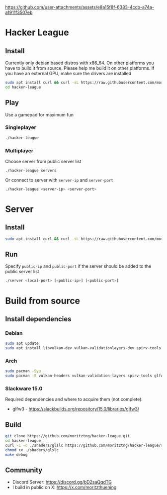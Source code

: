 https://github.com/user-attachments/assets/e8a15f8f-6383-4ccb-a74a-a1911f3507eb
# Hacker League
## Install
Currently only debian based distros with x86_64. On other platforms you have to build it from source. Please help me build it on other platforms. If you have an external GPU, make sure the drivers are installed
```bash
sudo apt install curl && curl -sL https://raw.githubusercontent.com/moritztng/hacker-league/main/install.sh | BINARIES="game" bash
cd hacker-league
```
## Play
Use a gamepad for maximum fun
### Singleplayer
```bash
./hacker-league
```
### Multiplayer
Choose server from public server list
```bash
./hacker-league servers
```
Or connect to server with `server-ip` and `server-port`
```bash
./hacker-league <server-ip> <server-port>
```
# Server
## Install
```bash
sudo apt install curl && curl -sL https://raw.githubusercontent.com/moritztng/hacker-league/main/install.sh | BINARIES="server" bash
```
## Run
Specify `public-ip` and `public-port` if the server should be added to the public server list
```bash
./server <local-port> [<public-ip>] [<public-port>]
```
# Build from source
## Install dependencies
### Debian
```bash
sudo apt update
sudo apt install libvulkan-dev vulkan-validationlayers-dev spirv-tools libglfw3-dev libglm-dev libeigen3-dev vim-common xxd g++ make libcurl4-openssl-dev
```
### Arch
```bash
sudo pacman -Syu
sudo pacman -S vulkan-headers vulkan-validation-layers spirv-tools glfw glm eigen vim xxd gcc make curl
```
### Slackware 15.0 
Required dependencies and where to acquire them (not complete):
 * glfw3 - https://slackbuilds.org/repository/15.0/libraries/glfw3/

## Build
```bash
git clone https://github.com/moritztng/hacker-league.git
cd hacker-league
curl -L -o ./shaders/glslc https://github.com/moritztng/hacker-league/releases/download/glslc/glslc
chmod +x ./shaders/glslc
make debug
```
## Community
- Discord Server: https://discord.gg/bD2saQqdTG
- I build in public on X: https://x.com/moritzthuening

